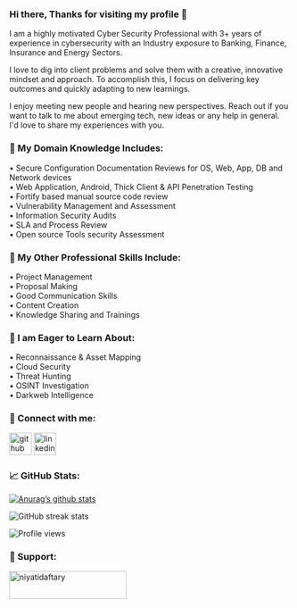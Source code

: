 ### Hi there, Thanks for visiting my profile 👋

I am a highly motivated Cyber Security Professional with 3+ years of experience in cybersecurity with an Industry exposure to Banking, Finance, Insurance and Energy Sectors. 

I love to dig into client problems and solve them with a creative, innovative mindset and approach. To accomplish this, I focus on delivering key outcomes and quickly adapting to new learnings.

I enjoy meeting new people and hearing new perspectives. Reach out if you want to talk to me about emerging tech, new ideas or any help in general. I'd love to share my experiences with you.

### 📝 My Domain Knowledge Includes:
• Secure Configuration Documentation Reviews for OS, Web, App, DB and Network devices <br>
• Web Application, Android, Thick Client & API Penetration Testing <br>
• Fortify based manual source code review <br>
• Vulnerability Management and Assessment <br>
• Information Security Audits <br>
• SLA and Process Review <br>
• Open source Tools security Assessment <br>

### 💼 My Other Professional Skills Include:
• Project Management <br>
• Proposal Making <br>
• Good Communication Skills <br>
• Content Creation <br>
• Knowledge Sharing and Trainings <br>

### 🌱 I am Eager to Learn About:
• Reconnaissance & Asset Mapping <br>
• Cloud Security <br>
• Threat Hunting <br>
• OSINT Investigation <br> 
• Darkweb Intelligence <br>

### 🤝 Connect with me: 
<!-- 💬 <a href="https://linkedin.com/in/niyati-daftary"> LinkedIn </a> -->
[<img src='https://cdn.jsdelivr.net/npm/simple-icons@3.0.1/icons/github.svg' alt='github' height='40'>](https://github.com/Niyati-Daftary)  [<img src='https://cdn.jsdelivr.net/npm/simple-icons@3.0.1/icons/linkedin.svg' alt='linkedin' height='40'>](https://www.linkedin.com/in/niyati-daftary/)

### 📈 GitHub Stats:

[![Anurag’s github stats](https://github-readme-stats.vercel.app/api?username=Niyati-Daftary)](https://github.com/Niyati-Daftary)

![GitHub streak stats](https://github-readme-streak-stats.herokuapp.com/?user=Niyati-Daftary)

![Profile views](https://gpvc.arturio.dev/Niyati-Daftary)  

### 🙌 Support:
<p><a href="https://www.buymeacoffee.com/niyatidaftary"> <img align="left" src="https://cdn.buymeacoffee.com/buttons/v2/default-yellow.png" height="50" width="210" alt="niyatidaftary" /></a></p><br><br>
